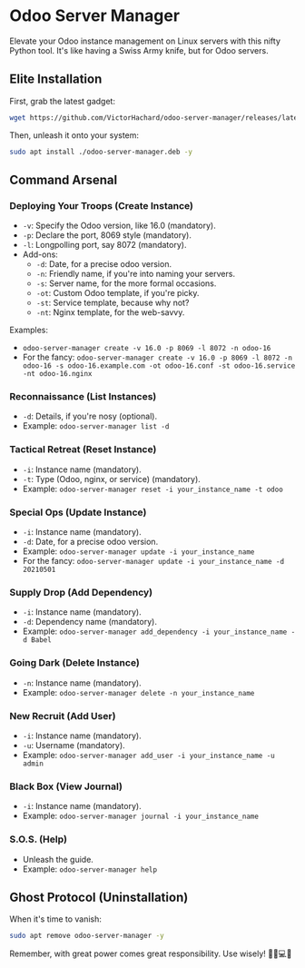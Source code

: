 # Odoo Server Manager

Elevate your Odoo instance management on Linux servers with this nifty Python tool. It's like having a Swiss Army knife, but for Odoo servers.

## Elite Installation

First, grab the latest gadget:

```bash
wget https://github.com/VictorHachard/odoo-server-manager/releases/latest/download/odoo-server-manager.deb
```

Then, unleash it onto your system:

```bash
sudo apt install ./odoo-server-manager.deb -y
```

## Command Arsenal

### Deploying Your Troops (Create Instance)
- `-v`: Specify the Odoo version, like 16.0 (mandatory).
- `-p`: Declare the port, 8069 style (mandatory).
- `-l`: Longpolling port, say 8072 (mandatory).
- Add-ons: 
  - `-d`: Date, for a precise odoo version.
  - `-n`: Friendly name, if you're into naming your servers.
  - `-s`: Server name, for the more formal occasions.
  - `-ot`: Custom Odoo template, if you're picky.
  - `-st`: Service template, because why not?
  - `-nt`: Nginx template, for the web-savvy.

Examples:
- `odoo-server-manager create -v 16.0 -p 8069 -l 8072 -n odoo-16`
- For the fancy: `odoo-server-manager create -v 16.0 -p 8069 -l 8072 -n odoo-16 -s odoo-16.example.com -ot odoo-16.conf -st odoo-16.service -nt odoo-16.nginx`

### Reconnaissance (List Instances)
- `-d`: Details, if you're nosy (optional).
- Example: `odoo-server-manager list -d`

### Tactical Retreat (Reset Instance)
- `-i`: Instance name (mandatory).
- `-t`: Type (Odoo, nginx, or service) (mandatory).
- Example: `odoo-server-manager reset -i your_instance_name -t odoo`

### Special Ops (Update Instance)
- `-i`: Instance name (mandatory).
- `-d`: Date, for a precise odoo version.
- Example: `odoo-server-manager update -i your_instance_name`
- For the fancy: `odoo-server-manager update -i your_instance_name -d 20210501`

### Supply Drop (Add Dependency)
- `-i`: Instance name (mandatory).
- `-d`: Dependency name (mandatory).
- Example: `odoo-server-manager add_dependency -i your_instance_name -d Babel`

### Going Dark (Delete Instance)
- `-n`: Instance name (mandatory).
- Example: `odoo-server-manager delete -n your_instance_name`

### New Recruit (Add User)
- `-i`: Instance name (mandatory).
- `-u`: Username (mandatory).
- Example: `odoo-server-manager add_user -i your_instance_name -u admin`

### Black Box (View Journal)
- `-i`: Instance name (mandatory).
- Example: `odoo-server-manager journal -i your_instance_name`

### S.O.S. (Help)
- Unleash the guide.
- Example: `odoo-server-manager help`

## Ghost Protocol (Uninstallation)
When it's time to vanish:

```bash
sudo apt remove odoo-server-manager -y
```

Remember, with great power comes great responsibility. Use wisely! 🕵️‍♂️💻🚀